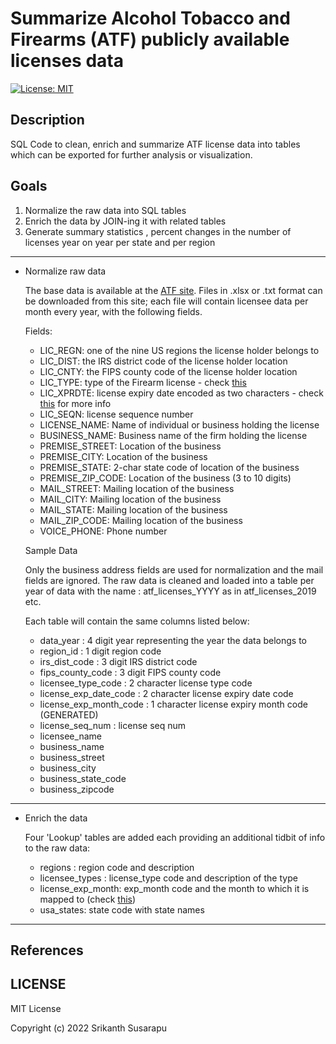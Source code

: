 # Summarize Alcohol Tobacco and Firearms (ATF) publicly available licenses data

[![License: MIT](https://img.shields.io/badge/License-MIT-green.svg)](https://opensource.org/licenses/MIT)

## Description

SQL Code to clean, enrich and summarize ATF license data into tables which can be exported for further analysis or visualization.

## Goals
1. Normalize the raw data into SQL tables
2. Enrich the data by JOIN-ing it with related tables
3. Generate summary statistics , percent changes in the number of licenses year on year per state and per region

---

- Normalize raw data

  The base data is available at the [ATF site](https://www.atf.gov/firearms/listing-federal-firearms-licensees). 
  Files in .xlsx or .txt format can be downloaded from this site; each file will contain licensee data per month every year, with the following fields. 

  Fields:
    - LIC_REGN: one of the nine US regions the license holder belongs to
    - LIC_DIST: the IRS district code of the license holder location
    - LIC_CNTY: the FIPS county code of the license holder location
    - LIC_TYPE: type of the Firearm license - check [this](https://www.atf.gov/resource-center/fact-sheet/fact-sheet-federal-firearms-and-explosives-licenses-types)
    - LIC_XPRDTE: license expiry date encoded as two characters - check [this](https://rocketffl.com/ffl-number/) for more info
    - LIC_SEQN: license sequence number
    - LICENSE_NAME: Name of individual or business holding the license
    - BUSINESS_NAME: Business name of the firm holding the license
    - PREMISE_STREET: Location of the business
    - PREMISE_CITY: Location of the business
    - PREMISE_STATE: 2-char state code of location of the business
    - PREMISE_ZIP_CODE: Location of the business (3 to 10 digits)
    - MAIL_STREET: Mailing location of the business
    - MAIL_CITY: Mailing location of the business
    - MAIL_STATE: Mailing location of the business
    - MAIL_ZIP_CODE: Mailing location of the business
    - VOICE_PHONE: Phone number
  
  Sample Data
  
  
  Only the business address fields are used for normalization and the mail fields are ignored. 
  The raw data is cleaned and loaded into a table per year of data with the name : atf_licenses_YYYY as in atf_licenses_2019 etc. 

  Each table will contain the same columns listed below:
     - data_year  : 4 digit year representing the year the data belongs to
     - region_id : 1 digit region code
     - irs_dist_code  : 3 digit IRS district code
     - fips_county_code : 3 digit FIPS county code
     - licensee_type_code : 2 character license type code
     - license_exp_date_code : 2 character license expiry date code
     - license_exp_month_code : 1 character license expiry month code (GENERATED)
     - license_seq_num : license seq num
     - licensee_name 
     - business_name 
     - business_street  
     - business_city 
     - business_state_code
     - business_zipcode
---
- Enrich the data 

  Four 'Lookup' tables are added each providing an additional tidbit of info to the raw data:

  - regions : region code and description
  - licensee_types : license_type code and description of the type
  - license_exp_month: exp_month code and the month to which it is mapped to (check [this](https://rocketffl.com/ffl-number/))
  - usa_states: state code with state names

---



## References


## LICENSE

MIT License

Copyright (c)   2022    Srikanth Susarapu